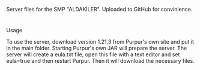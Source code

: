 Server files for the SMP "ALDAKİLER".
Uploaded to GitHub for convinience.

#
Usage

To use the server, download version 1.21.3 from Purpur's own site and put it in the main folder. Starting Purpur's own JAR will prepare the server.
The server will create a eula.txt file, open this file with a text editor and set eula=true and then restart Purpur. Then it will download the necessary files.

